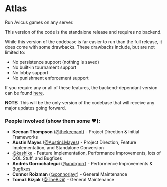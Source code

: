 # Atlas
Run Avicus games on any server.

This version of the code is the standalone release and requires no backend. 

While this version of the codebase is far easier to run than the full release, it does come with some drawbacks. These drawbacks include, but are not limited to:
* No persistence support (nothing is saved)
* No built-in tournament support
* No lobby support
* No punishment enforcement support

If you require any or all of these features, the backend-dependant version can be found [here](https://github.com/Avicus/AvicusNetwork).

**NOTE:** This will be the only version of the codebase that will receive any major updates going forward.

### People involved (show them some :heart:):
- **Keenan Thompson** ([@thekeenant](https://github.com/thekeenant)) - Project Direction & Initial Frameworks
- **Austin Mayes** ([@AustinLMayes](https://github.com/AustinLMayes)) - Project Direction, Feature Implementation, and Standalone Conversion
- [@kashike](https://github.com/kashike) - Feature Implementation, Performance Improvements, lots of QOL Stuff, and Bugfixes
- **Andrés Gorrochategui** ([@andrgorr](https://github.com/andrgorr)) - Performence Improvements & Bugfixes
- **Connor Roizman** ([@connorjayr](https://github.com/connorjayr)) - General Maintenance
- **Tomaž Bizjak** ([@TheBizii](https://github.com/TheBizii)) - General Maintenance